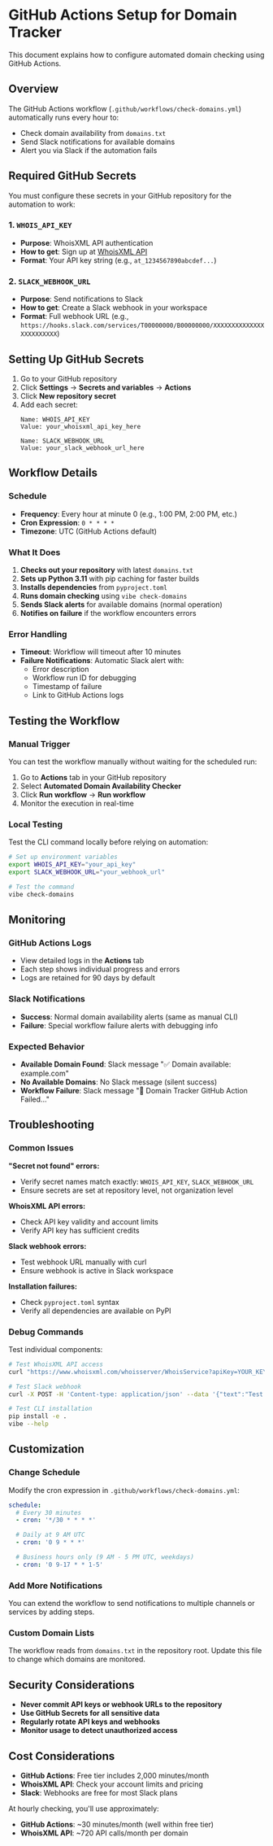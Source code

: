 # GitHub Actions Setup for Domain Tracker

This document explains how to configure automated domain checking using GitHub Actions.

## Overview

The GitHub Actions workflow (`.github/workflows/check-domains.yml`) automatically runs every hour to:
- Check domain availability from `domains.txt`
- Send Slack notifications for available domains
- Alert you via Slack if the automation fails

## Required GitHub Secrets

You must configure these secrets in your GitHub repository for the automation to work:

### 1. `WHOIS_API_KEY`
- **Purpose**: WhoisXML API authentication
- **How to get**: Sign up at [WhoisXML API](https://whoisxml.whoisapi.com/)
- **Format**: Your API key string (e.g., `at_1234567890abcdef...`)

### 2. `SLACK_WEBHOOK_URL`
- **Purpose**: Send notifications to Slack
- **How to get**: Create a Slack webhook in your workspace
- **Format**: Full webhook URL (e.g., `https://hooks.slack.com/services/T00000000/B00000000/XXXXXXXXXXXXXXXXXXXXXXXX`)

## Setting Up GitHub Secrets

1. Go to your GitHub repository
2. Click **Settings** → **Secrets and variables** → **Actions**
3. Click **New repository secret**
4. Add each secret:
   ```
   Name: WHOIS_API_KEY
   Value: your_whoisxml_api_key_here
   ```
   ```
   Name: SLACK_WEBHOOK_URL
   Value: your_slack_webhook_url_here
   ```

## Workflow Details

### Schedule
- **Frequency**: Every hour at minute 0 (e.g., 1:00 PM, 2:00 PM, etc.)
- **Cron Expression**: `0 * * * *`
- **Timezone**: UTC (GitHub Actions default)

### What It Does
1. **Checks out your repository** with latest `domains.txt`
2. **Sets up Python 3.11** with pip caching for faster builds
3. **Installs dependencies** from `pyproject.toml`
4. **Runs domain checking** using `vibe check-domains`
5. **Sends Slack alerts** for available domains (normal operation)
6. **Notifies on failure** if the workflow encounters errors

### Error Handling
- **Timeout**: Workflow will timeout after 10 minutes
- **Failure Notifications**: Automatic Slack alert with:
  - Error description
  - Workflow run ID for debugging
  - Timestamp of failure
  - Link to GitHub Actions logs

## Testing the Workflow

### Manual Trigger
You can test the workflow manually without waiting for the scheduled run:

1. Go to **Actions** tab in your GitHub repository
2. Select **Automated Domain Availability Checker**
3. Click **Run workflow** → **Run workflow**
4. Monitor the execution in real-time

### Local Testing
Test the CLI command locally before relying on automation:

```bash
# Set up environment variables
export WHOIS_API_KEY="your_api_key"
export SLACK_WEBHOOK_URL="your_webhook_url"

# Test the command
vibe check-domains
```

## Monitoring

### GitHub Actions Logs
- View detailed logs in the **Actions** tab
- Each step shows individual progress and errors
- Logs are retained for 90 days by default

### Slack Notifications
- **Success**: Normal domain availability alerts (same as manual CLI)
- **Failure**: Special workflow failure alerts with debugging info

### Expected Behavior
- **Available Domain Found**: Slack message "✅ Domain available: example.com"
- **No Available Domains**: No Slack message (silent success)
- **Workflow Failure**: Slack message "🚨 Domain Tracker GitHub Action Failed..."

## Troubleshooting

### Common Issues

**"Secret not found" errors:**
- Verify secret names match exactly: `WHOIS_API_KEY`, `SLACK_WEBHOOK_URL`
- Ensure secrets are set at repository level, not organization level

**WhoisXML API errors:**
- Check API key validity and account limits
- Verify API key has sufficient credits

**Slack webhook errors:**
- Test webhook URL manually with curl
- Ensure webhook is active in Slack workspace

**Installation failures:**
- Check `pyproject.toml` syntax
- Verify all dependencies are available on PyPI

### Debug Commands

Test individual components:

```bash
# Test WhoisXML API access
curl "https://www.whoisxml.com/whoisserver/WhoisService?apiKey=YOUR_KEY&domainName=example.com&outputFormat=JSON"

# Test Slack webhook
curl -X POST -H 'Content-type: application/json' --data '{"text":"Test message"}' YOUR_WEBHOOK_URL

# Test CLI installation
pip install -e .
vibe --help
```

## Customization

### Change Schedule
Modify the cron expression in `.github/workflows/check-domains.yml`:

```yaml
schedule:
  # Every 30 minutes
  - cron: '*/30 * * * *'

  # Daily at 9 AM UTC
  - cron: '0 9 * * *'

  # Business hours only (9 AM - 5 PM UTC, weekdays)
  - cron: '0 9-17 * * 1-5'
```

### Add More Notifications
You can extend the workflow to send notifications to multiple channels or services by adding steps.

### Custom Domain Lists
The workflow reads from `domains.txt` in the repository root. Update this file to change which domains are monitored.

## Security Considerations

- **Never commit API keys or webhook URLs to the repository**
- **Use GitHub Secrets for all sensitive data**
- **Regularly rotate API keys and webhooks**
- **Monitor usage to detect unauthorized access**

## Cost Considerations

- **GitHub Actions**: Free tier includes 2,000 minutes/month
- **WhoisXML API**: Check your account limits and pricing
- **Slack**: Webhooks are free for most Slack plans

At hourly checking, you'll use approximately:
- **GitHub Actions**: ~30 minutes/month (well within free tier)
- **WhoisXML API**: ~720 API calls/month per domain
